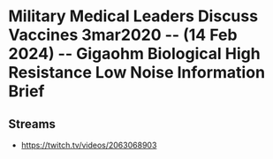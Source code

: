 # Military Medical Leaders Discuss Vaccines 3mar2020 -- (14 Feb 2024) -- Gigaohm Biological High Resistance Low Noise Information Brief

## Streams
- https://twitch.tv/videos/2063068903

